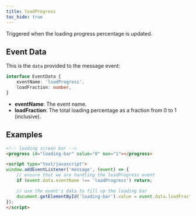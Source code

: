 ```yaml
---
title: loadProgress
toc_hide: true
---
```


Triggered when the loading progress percentage is updated.

Event Data
----------

This is the `data` provided to the message event:

```ts
interface EventData {
    eventName: 'loadProgress',
    loadFraction: number,
}
```

- **eventName**: The event name.
- **loadFraction**: The total loading percentage as a fraction from 0 to 1 (inclusive).

Examples
--------

```html
<!-- loading screen bar -->
<progress id="loading-bar" value="0" max="1"></progress>

<script type="text/javascript">
window.addEventListener('message', (event) => {
    // ensure that we are handling the loadProgress event
    if (event.data.eventName !== 'loadProgress') return;

    // use the event's data to fill up the loading bar
    document.getElementById('loading-bar').value = event.data.loadFraction;
});
</script>
```

